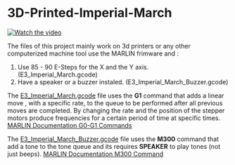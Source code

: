 # 3D-Printed-Imperial-March 


 [![Watch the video](https://i.imgur.com/KWxv6zv.png)](https://youtu.be/fOcZKwsDDqY)
 

The files of this project mainly work on 3d printers or any other computerized machine tool use the MARLIN frimware and :
1. Use 85 - 90 E-Steps for the X and the Y axis. (E3_Imperial_March.gcode)
2. Have a speaker or a buzzer instaled. (E3_Imperial_March_Buzzer.gcode)

The  [E3_Imperial_March.gcode](https://github.com/Obrelix/Ender-3-Imperial-March-/blob/master/GCODE%20Files/E3_Imperial_March.gcode)
 file uses the  **G1** command that adds a linear move , with a specific rate,  to the queue to be performed after all previous moves are completed. By changing the rate and the position of the stepper motors produce frequencies for a certain period of time at specific times. [MARLIN Documentation G0-G1 Commands](https://marlinfw.org/docs/gcode/G000-G001.html)

The  [E3_Imperial_March_Buzzer.gcode](https://github.com/Obrelix/Ender-3-Imperial-March-/blob/master/GCODE%20Files/E3_Imperial_March_Buzzer.gcode) file uses the  **M300** command that add a tone to the tone queue and its requires **SPEAKER** to play tones (not just beeps). [MARLIN Documentation M300 Command](https://marlinfw.org/docs/gcode/M300.html)

